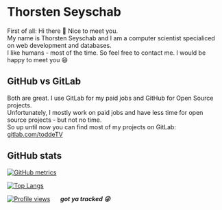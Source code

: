 # Thorsten Seyschab

First of all: Hi there 👋 Nice to meet you.  
My name is Thorsten Seyschab and I am a computer scientist specialiced on web development and databases.  
I like humans - most of the time. So feel free to contact me. I would be happy to meet you 😄

## GitHub vs GitLab

Both are great. I use GitLab for my paid jobs and GitHub for Open Source projects.  
Unfortunately, I mostly work on paid jobs and have less time for open source projects - but not no time.  
So up until now you can find most of my projects on GitLab:  
[gitlab.com/toddeTV](https://gitlab.com/toddeTV)

## GitHub stats

[![GitHub metrics](https://metrics.lecoq.io/toddeTV)](https://metrics.lecoq.io/)

[![Top Langs](https://github-readme-stats.vercel.app/api/top-langs/?username=toddeTV&theme=tokyonight&layout=compact&hide_border=true&bg_color=0d1117)](https://github.com/anuraghazra/github-readme-stats)

[![Profile views](https://gpvc.arturio.dev/toddeTV)](https://github.com/arturssmirnovs/github-profile-views-counter) &nbsp;&nbsp;&nbsp;&nbsp; ___got ya tracked 😜___

<!--
//todo missing
[<img src='https://cdn.jsdelivr.net/npm/simple-icons@3.0.1/icons/github.svg' alt='github' height='40'>](https://github.com/toddeTV)
[<img src='https://cdn.jsdelivr.net/npm/simple-icons@3.0.1/icons/stackoverflow.svg' alt='stackoverflow' height='40'>](https://stackoverflow.com/users/user:18108613)
[<img src='https://cdn.jsdelivr.net/npm/simple-icons@3.0.1/icons/instagram.svg' alt='instagram' height='40'>](https://www.instagram.com/_palpatine69/)
[<img src='https://cdn.jsdelivr.net/npm/simple-icons@3.0.1/icons/twitter.svg' alt='twitter' height='40'>](https://twitter.com/_Lord_Heathen)
[<img src='https://cdn.jsdelivr.net/npm/simple-icons@3.0.1/icons/dev-dot-to.svg' alt='dev' height='40'>](https://dev.to/)
-->

<!--
Not used stats:

[![Anurag's GitHub stats](https://github-readme-stats.vercel.app/api?username=toddeTV&theme=tokyonight&count_private=true&include_all_commits=true&show_icons=true)](https://github.com/anuraghazra/github-readme-stats)

[![GitHub Activity Graph](https://activity-graph.herokuapp.com/graph?username=toddeTV)]([https://activity-graph.herokuapp.com](https://github.com/Ashutosh00710/github-readme-activity-graph))

[![GitHub streak stats](https://github-readme-streak-stats.herokuapp.com/?user=toddeTV&theme=black-ice)](https://github.com/denvercoder1/github-readme-streak-stats)
-->
